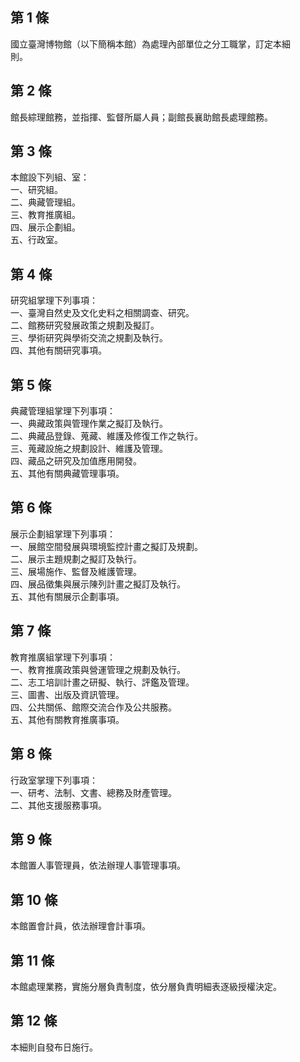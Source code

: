 第 1 條
-------
國立臺灣博物館（以下簡稱本館）為處理內部單位之分工職掌，訂定本細  
則。

第 2 條
-------
館長綜理館務，並指揮、監督所屬人員；副館長襄助館長處理館務。

第 3 條
-------
本館設下列組、室：  
一、研究組。  
二、典藏管理組。  
三、教育推廣組。  
四、展示企劃組。  
五、行政室。

第 4 條
-------
研究組掌理下列事項：  
一、臺灣自然史及文化史料之相關調查、研究。  
二、館務研究發展政策之規劃及擬訂。  
三、學術研究與學術交流之規劃及執行。  
四、其他有關研究事項。

第 5 條
-------
典藏管理組掌理下列事項：  
一、典藏政策與管理作業之擬訂及執行。  
二、典藏品登錄、蒐藏、維護及修復工作之執行。  
三、蒐藏設施之規劃設計、維護及管理。  
四、藏品之研究及加值應用開發。  
五、其他有關典藏管理事項。

第 6 條
-------
展示企劃組掌理下列事項：  
一、展館空間發展與環境監控計畫之擬訂及規劃。  
二、展示主題規劃之擬訂及執行。  
三、展場施作、監督及維護管理。  
四、展品徵集與展示陳列計畫之擬訂及執行。  
五、其他有關展示企劃事項。

第 7 條
-------
教育推廣組掌理下列事項：  
一、教育推廣政策與營運管理之規劃及執行。  
二、志工培訓計畫之研擬、執行、評鑑及管理。  
三、圖書、出版及資訊管理。  
四、公共關係、館際交流合作及公共服務。  
五、其他有關教育推廣事項。

第 8 條
-------
行政室掌理下列事項：  
一、研考、法制、文書、總務及財產管理。  
二、其他支援服務事項。

第 9 條
-------
本館置人事管理員，依法辦理人事管理事項。

第 10 條
--------
本館置會計員，依法辦理會計事項。

第 11 條
--------
本館處理業務，實施分層負責制度，依分層負責明細表逐級授權決定。

第 12 條
--------
本細則自發布日施行。

